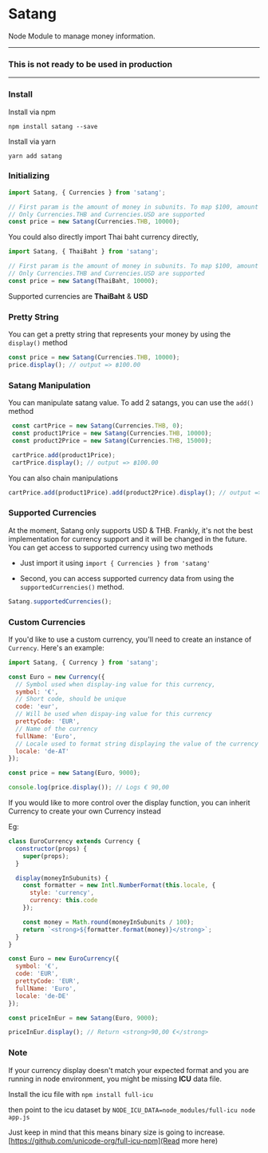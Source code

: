# Satang
Node Module to manage money information.

-------
### This is not ready to be used in production
-------

### Install

Install via npm
```
npm install satang --save
```

Install via yarn
```
yarn add satang
```

### Initializing

```javascript
import Satang, { Currencies } from 'satang';

// First param is the amount of money in subunits. To map $100, amount should be 10000.
// Only Currencies.THB and Currencies.USD are supported
const price = new Satang(Currencies.THB, 10000);
```

You could also directly import Thai baht currency directly,

```javascript
import Satang, { ThaiBaht } from 'satang';

// First param is the amount of money in subunits. To map $100, amount should be 10000.
// Only Currencies.THB and Currencies.USD are supported
const price = new Satang(ThaiBaht, 10000);
```

Supported currencies are **ThaiBaht** & **USD**

### Pretty String

You can get a pretty string that represents your money by using the `display()` method

```javascript
const price = new Satang(Currencies.THB, 10000);
price.display(); // output => ฿100.00
```

### Satang Manipulation

You can manipulate satang value. To add 2 satangs, you can use the `add()` method

```javascript
 const cartPrice = new Satang(Currencies.THB, 0);
 const product1Price = new Satang(Currencies.THB, 10000);
 const product2Price = new Satang(Currencies.THB, 15000);

 cartPrice.add(product1Price);
 cartPrice.display(); // output => ฿100.00
```

You can also chain manipulations

```javascript
cartPrice.add(product1Price).add(product2Price).display(); // output => ฿250.00
```

### Supported Currencies

At the moment, Satang only supports USD & THB. Frankly, it's not the best implementation for currency support and it will be changed in the future. You can get access to supported currency using two methods

- Just import it using `import { Currencies } from 'satang'`

- Second, you can access supported currency data from  using the `supportedCurrencies()` method.
```javascript
Satang.supportedCurrencies();
```

### Custom Currencies

If you'd like to use a custom currency, you'll need to create an instance of `Currency`. Here's an example:

```javascript
import Satang, { Currency } from 'satang';

const Euro = new Currency({
  // Symbol used when display-ing value for this currency,
  symbol: '€',
  // Short code, should be unique
  code: 'eur',
  // Will be used when dispay-ing value for this currency
  prettyCode: 'EUR',
  // Name of the currency
  fullName: 'Euro',
  // Locale used to format string displaying the value of the currency
  locale: 'de-AT'
});

const price = new Satang(Euro, 9000);

console.log(price.display()); // Logs € 90,00
```

If you would like to more control over the display function, you can inherit Currency to create your own Currency instead

Eg: 
```javascript
class EuroCurrency extends Currency {
  constructor(props) {
    super(props);
  }

  display(moneyInSubunits) {
    const formatter = new Intl.NumberFormat(this.locale, { 
      style: 'currency', 
      currency: this.code 
    });

    const money = Math.round(moneyInSubunits / 100);
    return `<strong>${formatter.format(money)}</strong>`;
  }
}

const Euro = new EuroCurrency({
  symbol: '€',
  code: 'EUR',
  prettyCode: 'EUR',
  fullName: 'Euro',
  locale: 'de-DE'
});

const priceInEur = new Satang(Euro, 9000);

priceInEur.display(); // Return <strong>90,00 €</strong>
```

### Note

If your currency display doesn't match your expected format and you are running in node environment, you might be missing **ICU** data file.

Install the icu file with `npm install full-icu`

then point to the icu dataset by `NODE_ICU_DATA=node_modules/full-icu node app.js`

Just keep in mind that this means binary size is going to increase. [https://github.com/unicode-org/full-icu-npm](Read more here)
